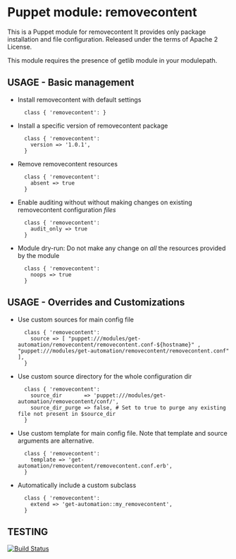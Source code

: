 # Puppet module: removecontent

This is a Puppet module for removecontent
It provides only package installation and file configuration.
Released under the terms of Apache 2 License.

This module requires the presence of getlib module in your modulepath.


## USAGE - Basic management

* Install removecontent with default settings

        class { 'removecontent': }

* Install a specific version of removecontent package

        class { 'removecontent':
          version => '1.0.1',
        }

* Remove removecontent resources

        class { 'removecontent':
          absent => true
        }

* Enable auditing without without making changes on existing removecontent configuration *files*

        class { 'removecontent':
          audit_only => true
        }

* Module dry-run: Do not make any change on *all* the resources provided by the module

        class { 'removecontent':
          noops => true
        }


## USAGE - Overrides and Customizations
* Use custom sources for main config file 

        class { 'removecontent':
          source => [ "puppet:///modules/get-automation/removecontent/removecontent.conf-${hostname}" , "puppet:///modules/get-automation/removecontent/removecontent.conf" ], 
        }


* Use custom source directory for the whole configuration dir

        class { 'removecontent':
          source_dir       => 'puppet:///modules/get-automation/removecontent/conf/',
          source_dir_purge => false, # Set to true to purge any existing file not present in $source_dir
        }

* Use custom template for main config file. Note that template and source arguments are alternative. 

        class { 'removecontent':
          template => 'get-automation/removecontent/removecontent.conf.erb',
        }

* Automatically include a custom subclass

        class { 'removecontent':
          extend => 'get-automation::my_removecontent',
        }



## TESTING
[![Build Status](https://travis-ci.org/get-automation/puppet-removecontent.png?branch=master)](https://travis-ci.org/get-automation/puppet-removecontent)
